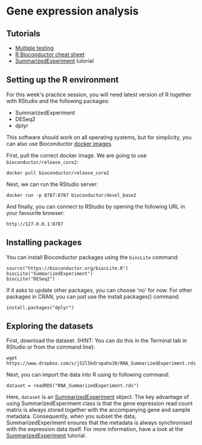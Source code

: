 
# Gene expression analysis

## Tutorials

 - [Multiple testing](http://genomicsclass.github.io/book/pages/multiple_testing.html) 
 - [R Bioconductor cheat sheet](https://github.com/mikelove/bioc-refcard)
 - [SummarizedExperiment](https://bioconductor.org/packages/release/bioc/vignettes/SummarizedExperiment/inst/doc/SummarizedExperiment.html) tutorial

## Setting up the R environment
For this week's practice session, you will need latest version of R together with RStudio and the following packages:

 - SummarizedExperiment
 - DESeq2
 - dplyr

This software should work on all operating systems, but for simplicity, you can also use Bioconductor [docker images](https://www.bioconductor.org/help/docker/).

First, pull the correct docker image. We are going to use `bioconductor/release_core2`:
	
	docker pull bioconductor/release_core2

Next, we can run the RStudio server:
	
	docker run -p 8787:8787 bioconductor/devel_base2

And finally, you can connect to RStudio by opening the following URL in your favourite browser:
	
	http://127.0.0.1:8787

## Installing packages
You can install Bioconductor packages using the `biocLite` command:

	source("https://bioconductor.org/biocLite.R")
	biocLite("SummarizedExperiment")
	biocLite("DESeq2")
If it asks to update other packages, you can choose 'no' for now. For other packages in CRAN, you can just use the install.packages() command:
	
	install.packages("dplyr")

## Exploring the datasets
First, download the dataset. (HINT: You can do this in the Terminal tab in RStudio or from the command line):

	wget https://www.dropbox.com/s/j52l5kdrxpaho30/RNA_SummarizedExperiment.rds

Next, you can import the data into R using to following command:

	dataset = readRDS("RNA_SummarizedExperiment.rds")

Here, `dataset` is an [SummarizedExperiment](https://bioconductor.org/packages/release/bioc/vignettes/SummarizedExperiment/inst/doc/SummarizedExperiment.html)  object. The key advantage of using SummarizedExperiment class  is that the gene expression read count matrix is always stored together with the accompanying gene and sample metadata. Consequently, when you subset the data, SummarizedExperiment ensures that the metadata is always synchronised with the expression data itself. For more information, have a look at the [SummarizedExperiment](https://bioconductor.org/packages/release/bioc/vignettes/SummarizedExperiment/inst/doc/SummarizedExperiment.html) tutorial.


<!--stackedit_data:
eyJoaXN0b3J5IjpbMTU2OTkxMDI2XX0=
-->